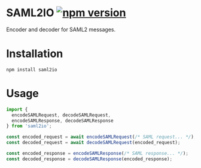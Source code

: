 # SAML2IO [![npm version](https://badge.fury.io/js/saml2io.svg)](https://badge.fury.io/js/saml2io)

Encoder and decoder for SAML2 messages.

# Installation

```
npm install saml2io
```

# Usage

```js
import {
  encodeSAMLRequest, decodeSAMLRequest,
  encodeSAMLResponse, decodeSAMLResponse
} from 'saml2io';

const encoded_request = await encodeSAMLRequest(/* SAML request... */);
const decoded_request = await decodeSAMLRequest(encoded_request);

const encoded_response = encodeSAMLResponse(/* SAML response... */);
const decoded_response = decodeSAMLResponse(encoded_response);
```
